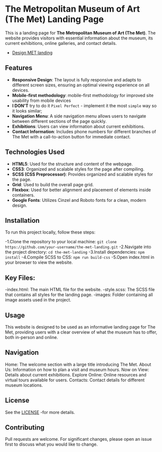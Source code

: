 # The Metropolitan Museum of Art (The Met) Landing Page

This is a landing page for **The Metropolitan Museum of Art (The Met)**. The website provides visitors with essential information about the museum, its current exhibitions, online galleries, and contact details.
- [Design MET landing](https://www.figma.com/file/lSR1m42L9YwzQwzzxKwHpw/THE-MET)

## Features

- **Responsive Design**: The layout is fully responsive and adapts to different screen sizes, ensuring an optimal viewing experience on all devices.
- **Mobile-first methodology**: mobile-first methodology for improved site usability from mobile devices
- **I DON'T** try to do it `Pixel Perfect` - implement it the most `simple` way so it looks similar;
- **Navigation Menu**: A side navigation menu allows users to navigate between different sections of the page quickly.
- **Exhibitions**: Users can view information about current exhibitions.
- **Contact Information**: Includes phone numbers for different branches of The Met with a call-to-action button for immediate contact.

## Technologies Used

- **HTML5**: Used for the structure and content of the webpage.
- **CSS3**: Organized and scalable styles for the page after compiling.
- **SCSS (CSS Preprocessor)**: Provides organized and scalable styles for the page.
- **Grid**: Used to build the overall page grid.
- **Flexbox**: Used for better alignment and placement of elements inside containers.
- **Google Fonts**: Utilizes Cinzel and Roboto fonts for a clean, modern design.

## Installation

To run this project locally, follow these steps:

-1.Clone the repository to your local machine:
  `git clone https://github.com/your-username/the-met-landing.git`
-2.Navigate into the project directory:
  `cd the-met-landing`
-3.Install dependencies:
  `npm install`
-4.Compile SCSS to CSS:
  `npm run build-css`
-5.Open index.html in your browser to view the website.

## Key Files:
-index.html: The main HTML file for the website.
-style.scss: The SCSS file that contains all styles for the landing page.
-images: Folder containing all image assets used in the project.

## Usage
This website is designed to be used as an informative landing page for The Met, providing users with a clear overview of what the museum has to offer, both in-person and online.

## Navigation
Home: The welcome section with a large title introducing The Met.
About Us: Information on how to plan a visit and museum hours.
Now on View: Details about current exhibitions.
Explore Online: Online resources and virtual tours available for users.
Contacts: Contact details for different museum locations.

## License
See the [LICENSE](https://github.com/Mazurok001/The-MET/tree/develop?tab=License-1-ov-file) -for more details.

## Contributing
Pull requests are welcome. For significant changes, please open an issue first to discuss what you would like to change.
